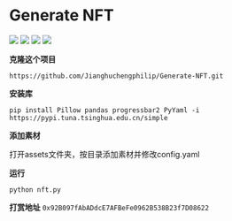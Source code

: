# Generate NFT

![](https://img.shields.io/github/downloads/Jianghuchengphilip/Generate-NFT/total)
![](https://img.shields.io/github/license/Jianghuchengphilip/Generate-NFT?color=f05032)
![](https://img.shields.io/github/v/release/Jianghuchengphilip/Generate-NFT?color=important)
![](https://img.shields.io/github/release-date/Jianghuchengphilip/Generate-NFT?color=fcc624)

**克隆这个项目**

```https://github.com/Jianghuchengphilip/Generate-NFT.git```

**安装库**

```pip install Pillow pandas progressbar2 PyYaml -i https://pypi.tuna.tsinghua.edu.cn/simple```

**添加素材**

打开assets文件夹，按目录添加素材并修改config.yaml

**运行**

```python nft.py```

**打赏地址**
```0x92B097fAbADdcE7AFBeFe0962B538B23f7D08622```


